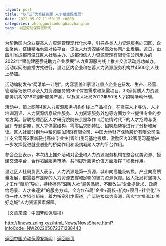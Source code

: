 ```yaml
---
layout: post
title: "以“云”为媒链资源 人才赋能促发展"
date: 2022-05-07 11:59:15 +0800
categories: zhongguolaodongbaozhangbao
tags: 中国劳动保障报新闻
---
```

<p>为帮助区内企业提高人力资源管理现代化水平，引导各类人力资源服务向园区、企业聚集，搭建精准供需对接平台，促进人力资源能够高效协同产业发展。近日，由四川省成都市温江区人社局主办、成都恒信人力资源管理有限责任公司承办的2022年“赋能建圈强链助力产业发展”人力资源服务线上推介交流活动成功举办。活动以网络直播方式进行，温江区内企业和在蓉人力资源服务机构共4500余人线上参加。</p>
 <p>活动编制发布“两清单一计划”，内容涵盖31家温江重点企业在研发、生产、经营、管理等场景中涉及人力资源服务的39个常态需求和急需项目，33家优质人力资源服务机构的38项创新服务产品，以及区人社局2022年50场人才招聘活动计划。</p>
 <p>活动中，猎上网等4家人力资源服务机构作线上产品推介，在高端人才寻访、人才培训测评、人力资源信息软件服务、人力资源服务外包等方面为企业提供专业的参考方案。智联招聘西区人才研究院院长余照华作《后疫情时代下的人才招聘与发展》专题讲座，就人才供需结构、零零后求职特征、招聘趋势等进行了分析和解读。区人社局分别为中粮包装(成都)有限公司、中国大地财产保险股份有限公司温江支公司等2家新获批高校毕业生(青年)见习基地授牌，激励区内32家见习基地进一步发挥促进就业创业的桥梁作用和吸纳凝聚人才的平台作用。</p>
 <p>参会企业表示，本次线上推介活动对企业和人力资源服务机构在整合优势资源、搭建交流平台，合作拓展服务市场，共同提升服务价值方面发挥了积极作用。</p>
 <p>温江区人社局负责人表示，人力资源是第一资源，城市向高能级转换，产业向高质量发展，都需要有雄厚的人力资源支撑和足够的智力资源保障。区人社局将坚持人才工作“赋能”导向，持续擦亮“温暖人社”服务品牌，不断改进“企业提诉求、政府给场景、人才来逐梦”的服务方式，全方位布局“企业+高校+机构+项目+社会化”五位一体人才招引矩阵，着力拓宽引才渠道，广泛链接优势资源，落实“幸福温江·美好之城”人力资源要素保障。</p><p class="em_media">（文章来源：中国劳动保障报）</p>

<http://finews.zning.xyz/html_News/NewsShare.html?infoCode=NW202205072371288443>

[返回中国劳动保障报新闻](//finews.withounder.com/category/zhongguolaodongbaozhangbao.html)｜[返回首页](//finews.withounder.com/)